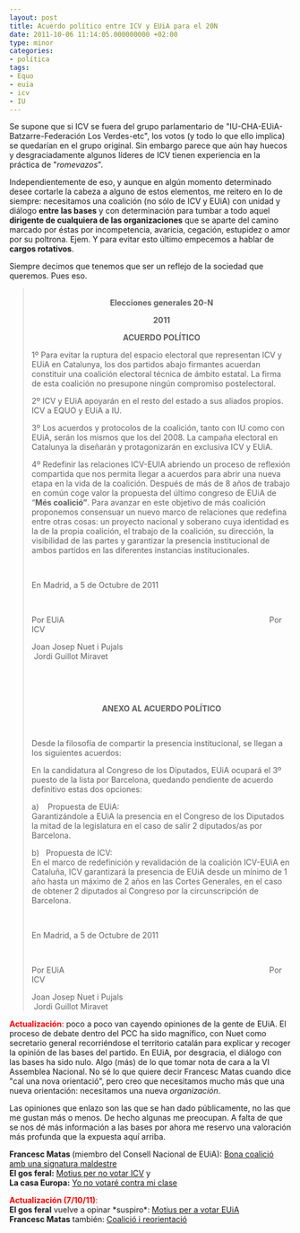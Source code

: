```yaml
---
layout: post
title: Acuerdo político entre ICV y EUiA para el 20N
date: 2011-10-06 11:14:05.000000000 +02:00
type: minor
categories:
- política
tags:
- Equo
- euia
- icv
- IU
---
```

<p>Se supone que si ICV se fuera del grupo parlamentario de "IU-CHA-EUiA-Batzarre-Federación Los Verdes-etc", los votos (y todo lo que ello implica) se quedarían en el grupo original. Sin embargo parece que aún hay huecos y desgraciadamente algunos líderes de ICV tienen experiencia en la práctica de "<em>romevazos</em>".</p>
<p>Independientemente de eso, y aunque en algún momento determinado desee cortarle la cabeza a alguno de estos elementos, me reitero en lo de siempre: necesitamos una coalición (no sólo de ICV y EUiA) con unidad y diálogo <strong>entre las bases</strong> y con determinación para tumbar a todo aquel <strong>dirigente de cualquiera de las organizaciones</strong> que se aparte del camino marcado por éstas por incompetencia, avaricia, cegación, estupidez o amor por su poltrona. Ejem. Y para evitar esto último empecemos a hablar de<strong> cargos rotativos</strong>.</p>
<p>Siempre decimos que tenemos que ser un reflejo de la sociedad que queremos. Pues eso.</p>
<blockquote>
<p style="text-align: center;"><strong><br />
Elecciones generales 20-N</strong></p>
<p style="text-align: center;"><strong>2011</strong></p>
<p style="text-align: center;"><strong> </strong></p>
<p style="text-align: center;"><strong>ACUERDO POLÍTICO</strong></p>
<p>1º Para evitar la ruptura del espacio electoral que representan ICV y EUiA en Catalunya, los dos partidos abajo firmantes acuerdan constituir una coalición electoral técnica de ámbito estatal. La firma de esta coalición no presupone ningún compromiso postelectoral.</p>
<p>2º ICV y EUiA apoyarán en el resto del estado a sus aliados propios. ICV a EQUO y EUiA a IU.</p>
<p>3º Los acuerdos y protocolos de la coalición, tanto con IU como con EUiA, serán los mismos que los del 2008. La campaña electoral en Catalunya la diseñarán y protagonizarán en exclusiva ICV y EUiA.</p>
<p>4º Redefinir las relaciones ICV-EUIA abriendo un proceso de reflexión compartida que nos permita llegar a acuerdos para abrir una nueva etapa en la vida de la coalición. Después de más de 8 años de trabajo en común coge valor la propuesta del último congreso de EUiA de “<strong>Més coalició”</strong>. Para avanzar en este objetivo de más coalición proponemos consensuar un nuevo marco de relaciones que redefina entre otras cosas: un proyecto nacional y soberano cuya identidad es la de la propia coalición, el trabajo de la coalición, su dirección, la visibilidad de las partes y garantizar la presencia institucional de ambos partidos en las diferentes instancias institucionales.</p>
<p>&nbsp;</p>
<p>En Madrid, a 5 de Octubre de 2011</p>
<p>&nbsp;</p>
<p>Por EUiA                                                                                             Por ICV</p>
<p>Joan Josep Nuet i Pujals                                                                      Jordi Guillot Miravet</p>
<p>&nbsp;</p>
<p>&nbsp;</p>
<p style="text-align: center;"><strong>ANEXO AL ACUERDO POLÍTICO</strong></p>
<p>&nbsp;</p>
<p>Desde la filosofía de compartir la presencia institucional, se llegan a los siguientes acuerdos:</p>
<p>En la candidatura al Congreso de los Diputados, EUiA ocupará el 3º puesto de la lista por Barcelona, quedando pendiente de acuerdo definitivo estas dos opciones:</p>
<p>a)    Propuesta de EUiA:<br />
Garantizándole a EUiA la presencia en el Congreso de los Diputados la mitad de la legislatura en el caso de salir 2 diputados/as por Barcelona.</p>
<p>b)   Propuesta de ICV:<br />
En el marco de redefinición y revalidación de la coalición ICV-EUiA en Cataluña, ICV garantizará la presencia de EUiA desde un mínimo de 1 año hasta un máximo de 2 años en las Cortes Generales, en el caso de obtener 2 diputados al Congreso por la circunscripción de Barcelona.</p>
<p>&nbsp;</p>
<p>En Madrid, a 5 de Octubre de 2011</p>
<p>&nbsp;</p>
<p>Por EUiA                                                                                             Por ICV</p>
<p>Joan Josep Nuet i Pujals                                                                      Jordi Guillot Miravet</p></blockquote>
<p><span style="color: #ff0000;"><strong>Actualización</strong></span>: poco a poco van cayendo opiniones de la gente de EUiA. El proceso de debate dentro del PCC ha sido magnífico, con Nuet como secretario general recorriéndose el territorio catalán para explicar y recoger la opinión de las bases del partido. En EUiA, por desgracia, el diálogo con las bases ha sido nulo. Algo (más) de lo que tomar nota de cara a la VI Assemblea Nacional. No sé lo que quiere decir Francesc Matas cuando dice "cal una nova orientació", pero creo que necesitamos mucho más que una nueva orientación: necesitamos una nueva <em>organización</em>.</p>
<p>Las opiniones que enlazo son las que se han dado públicamente, no las que me gustan más o menos. De hecho algunas me preocupan. A falta de que se nos dé más información a las bases por ahora me reservo una valoración más profunda que la expuesta aquí arriba.</p>
<p><strong>Francesc Matas </strong>(miembro del Consell Nacional de EUiA): <a href="http://francescms.blogspot.com/2011/10/bona-coalicio-amb-una-signatura.html">Bona coalició amb una signatura maldestre</a><br />
<strong>El gos feral:</strong> <a href="http://elgosferal.blogspot.com/2011/10/motius-per-no-votar-icv.html ">Motius per no votar ICV</a> y<br />
<strong>La casa Europa:</strong> <a href="http://lacasaeuropa.blogspot.com/2011/10/yo-no-votare-contra-mi-clase.html#2454197622503703264">Yo no votaré contra mi clase</a></p>
<p><span style="color: #ff0000;"><strong>Actualización (7/10/11)</strong>:</span><br />
<strong>El gos feral</strong> vuelve a opinar *suspiro*: <a href="http://elgosferal.blogspot.com/2011/10/motius-per-votar-euia.html">Motius per a votar EUiA<br />
</a><strong>Francesc Matas</strong> también: <a href="http://francescms.blogspot.com/2011/10/coalicio-i-reorientacio.html">Coalició i reorientació</a></p>
